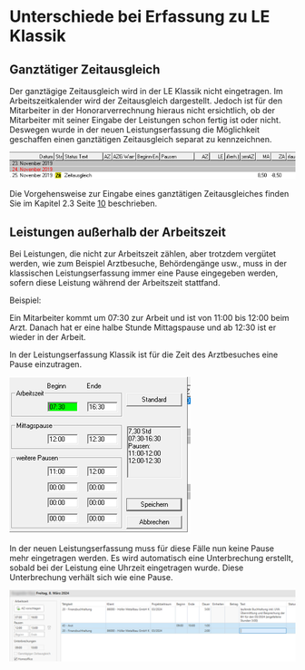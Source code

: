 # Unterschiede bei Erfassung zu LE Klassik

## Ganztätiger Zeitausgleich

Der ganztägige Zeitausgleich wird in der LE Klassik nicht eingetragen.
Im Arbeitszeitkalender wird der Zeitausgleich dargestellt. Jedoch ist
für den Mitarbeiter in der Honorarverrechnung hieraus nicht ersichtlich,
ob der Mitarbeiter mit seiner Eingabe der Leistungen schon fertig ist
oder nicht. Deswegen wurde in der neuen Leistungserfassung die
Möglichkeit geschaffen einen ganztätigen Zeitausgleich separat zu
kennzeichnen.

![](<img/image108.png>)

Die Vorgehensweise zur Eingabe eines ganztätigen Zeitausgleiches finden
Sie im Kapitel 2.3 Seite [10](#ganztägiger-zeitausgleich) beschrieben.

## Leistungen außerhalb der Arbeitszeit

Bei Leistungen, die nicht zur Arbeitszeit zählen, aber trotzdem vergütet
werden, wie zum Beispiel Arztbesuche, Behördengänge usw., muss in der
klassischen Leistungserfassung immer eine Pause eingegeben werden,
sofern diese Leistung während der Arbeitszeit stattfand.

Beispiel:

Ein Mitarbeiter kommt um 07:30 zur Arbeit und ist von 11:00 bis 12:00
beim Arzt. Danach hat er eine halbe Stunde Mittagspause und ab 12:30 ist
er wieder in der Arbeit.

In der Leistungserfassung Klassik ist für die Zeit des Arztbesuches eine
Pause einzutragen.

![](<img/image109.png>)

In der neuen Leistungserfassung muss für diese Fälle nun keine Pause
mehr eingetragen werden. Es wird automatisch eine Unterbrechung
erstellt, sobald bei der Leistung eine Uhrzeit eingetragen wurde. Diese
Unterbrechung verhält sich wie eine Pause.

![](<img/image110.png>)
